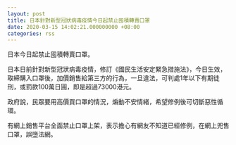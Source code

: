 ```yaml
---
layout: post
title: 日本針對新型冠狀病毒疫情今日起禁止囤積轉賣口罩　
date: 2020-03-15 14:02:21.000000000 +08:00
categories: rss
---
```


日本今日起禁止囤積轉賣口罩。

日本日前針對新型冠狀病毒疫情，修訂《國民生活安定緊急措施法》，今日生效，取締購入口罩後，加價銷售給第三方的行為，一旦違法，可判處1年以下有期徒刑，或罰款100萬日圓，即是超過73000港元。

政府說，民眾要用高價買口罩的情況，煽動不安情緒，希望修例後可切斷惡性循環。

有網上銷售平台全面禁止口罩上架，表示擔心有網友不知道已經修例，在網上兜售口罩，誤墮法網。
